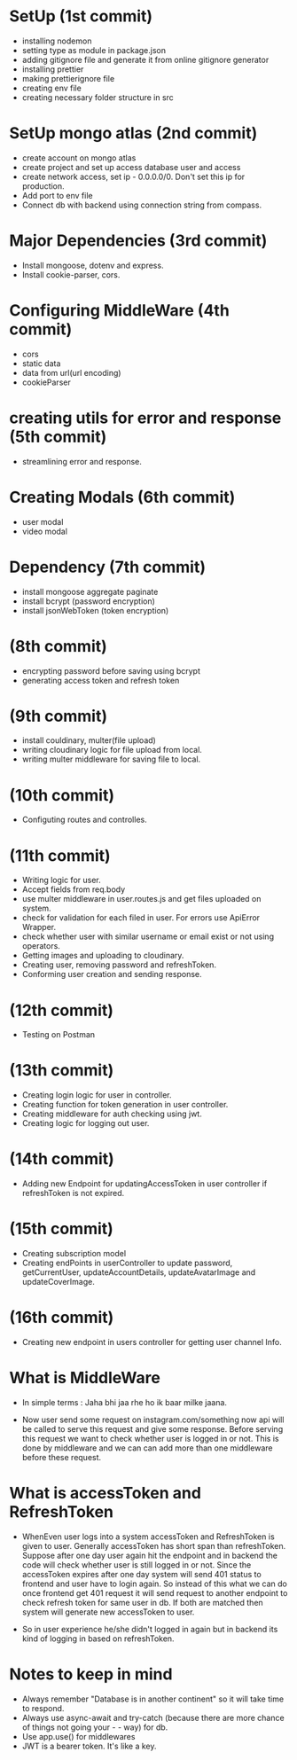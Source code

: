 # SetUp (1st commit)

-   installing nodemon
-   setting type as module in package.json
-   adding gitignore file and generate it from online gitignore generator
-   installing prettier
-   making prettierignore file
-   creating env file
-   creating necessary folder structure in src

# SetUp mongo atlas (2nd commit)

-   create account on mongo atlas
-   create project and set up access database user and access
-   create network access, set ip - 0.0.0.0/0. Don't set this ip for production.
-   Add port to env file
-   Connect db with backend using connection string from compass.

# Major Dependencies (3rd commit)

-   Install mongoose, dotenv and express.
-   Install cookie-parser, cors.

# Configuring MiddleWare (4th commit)

-   cors
-   static data
-   data from url(url encoding)
-   cookieParser

# creating utils for error and response (5th commit)

-   streamlining error and response.

# Creating Modals (6th commit)

-   user modal
-   video modal

# Dependency (7th commit)

-   install mongoose aggregate paginate
-   install bcrypt (password encryption)
-   install jsonWebToken (token encryption)

# (8th commit)

-   encrypting password before saving using bcrypt
-   generating access token and refresh token

# (9th commit)

-   install couldinary, multer(file upload)
-   writing cloudinary logic for file upload from local.
-   writing multer middleware for saving file to local.

# (10th commit)

-   Configuting routes and controlles.

# (11th commit)

-   Writing logic for user.
-   Accept fields from req.body
-   use multer middleware in user.routes.js and get files uploaded on system.
-   check for validation for each filed in user. For errors use ApiError Wrapper.
-   check whether user with similar username or email exist or not using operators.
-   Getting images and uploading to cloudinary.
-   Creating user, removing password and refreshToken.
-   Conforming user creation and sending response.

# (12th commit)

-   Testing on Postman

# (13th commit)

-   Creating login logic for user in controller.
-   Creating function for token generation in user controller.
-   Creating middleware for auth checking using jwt.
-   Creating logic for logging out user.

# (14th commit)

-   Adding new Endpoint for updatingAccessToken in user controller if refreshToken is not expired.

# (15th commit)

-   Creating subscription model
-   Creating endPoints in userController to update password, getCurrentUser, updateAccountDetails, updateAvatarImage and updateCoverImage.

# (16th commit)

-   Creating new endpoint in users controller for getting user channel Info.

# What is MiddleWare

-   In simple terms : Jaha bhi jaa rhe ho ik baar milke jaana.

-   Now user send some request on instagram.com/something now api will be called to serve this request and give some response. Before serving this request we want to check whether user is logged in or not. This is done by middleware and we can can add more than one middleware before these request.

# What is accessToken and RefreshToken

-   WhenEven user logs into a system accessToken and RefreshToken is given to user. Generally accessToken has short span than refreshToken. Suppose after one day user again hit the endpoint and in backend the code will
    check whether user is still logged in or not. Since the accessToken expires after one day system will send 401 status to frontend and user have to login again. So instead of this what we can do once frontend get 401
    request it will send request to another endpoint to check refresh token for same user in db. If both are matched then system will generate new accessToken to user.

-   So in user experience he/she didn't logged in again but in backend its kind of logging in based on refreshToken.

# Notes to keep in mind

-   Always remember "Database is in another continent" so it will take time to respond.
-   Always use async-await and try-catch (because there are more chance of things not going your - - way) for db.
-   Use app.use() for middlewares
-   JWT is a bearer token. It's like a key.
